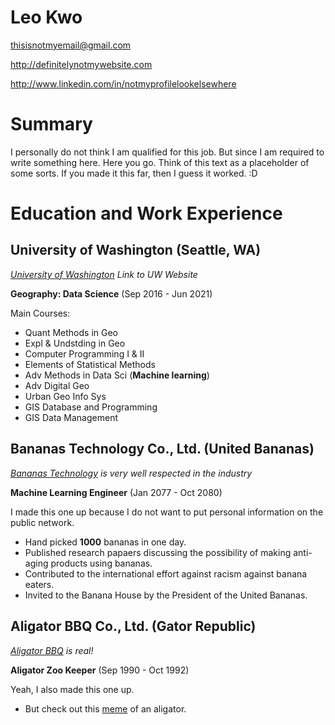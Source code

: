 # Leo Kwo

[thisisnotmyemail@gmail.com](mailto:thisisnotmyemail@gmail.com)

http://definitelynotmywebsite.com

http://www.linkedin.com/in/notmyprofilelookelsewhere

# Summary

I personally do not think I am qualified for this job. But since I am required to write something here. Here you go. Think of this text as a placeholder of some sorts. If you made it this far, then I guess it worked. :D

# Education and Work Experience

## University of Washington (Seattle, WA)

*[University of Washington](https://uw.edu) Link to UW Website*

**Geography: Data Science** (Sep 2016 - Jun 2021)

Main Courses:

- Quant Methods in Geo
- Expl & Undstding in Geo
- Computer Programming I & II
- Elements of Statistical Methods
- Adv Methods in Data Sci (**Machine learning**)
- Adv Digital Geo
- Urban Geo Info Sys
- GIS Database and Programming
- GIS Data Management

## Bananas Technology Co., Ltd. (United Bananas)
*[Bananas Technology](https://www.google.com/search?q=banana+technology&source=lnms&tbm=isch&sa=X&ved=2ahUKEwjIv6eRo5ruAhXSHzQIHSkRAysQ_AUoAXoECBQQAw&biw=1255&bih=1096) is very well respected in the industry*

**Machine Learning Engineer** (Jan 2077 - Oct 2080)

I made this one up because I do not want to put personal information on the public network.

- Hand picked **1000** bananas in one day.
- Published research papaers discussing the possibility of making anti-aging products using bananas.
- Contributed to the international effort against racism against banana eaters.
- Invited to the Banana House by the President of the United Bananas.

## Aligator BBQ Co., Ltd. (Gator Republic)
*[Aligator BBQ](https://www.youtube.com/watch?v=s0yOoyJSLZI&ab_channel=HowToBBQRight) is real!*

**Aligator Zoo Keeper** (Sep 1990 - Oct 1992)

Yeah, I also made this one up.

- But check out this [meme](https://i.chzbgr.com/full/9248628480/hEB517632/caption-that-reads-florida-reindeer-above-a-pic-of-a-crab-with-its-pincers-up-on-top-of-an-alligator) of an aligator.
